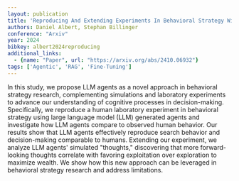 ```yaml
---
layout: publication
title: 'Reproducing And Extending Experiments In Behavioral Strategy With Large Language Models'
authors: Daniel Albert, Stephan Billinger
conference: "Arxiv"
year: 2024
bibkey: albert2024reproducing
additional_links:
  - {name: "Paper", url: "https://arxiv.org/abs/2410.06932"}
tags: ['Agentic', 'RAG', 'Fine-Tuning']
---
```

In this study, we propose LLM agents as a novel approach in behavioral
strategy research, complementing simulations and laboratory experiments to
advance our understanding of cognitive processes in decision-making.
Specifically, we reproduce a human laboratory experiment in behavioral strategy
using large language model (LLM) generated agents and investigate how LLM
agents compare to observed human behavior. Our results show that LLM agents
effectively reproduce search behavior and decision-making comparable to humans.
Extending our experiment, we analyze LLM agents' simulated "thoughts,"
discovering that more forward-looking thoughts correlate with favoring
exploitation over exploration to maximize wealth. We show how this new approach
can be leveraged in behavioral strategy research and address limitations.
